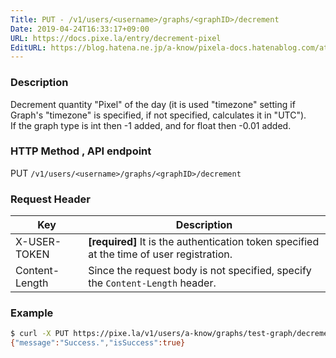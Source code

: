 ```yaml
---
Title: PUT - /v1/users/<username>/graphs/<graphID>/decrement
Date: 2019-04-24T16:33:17+09:00
URL: https://docs.pixe.la/entry/decrement-pixel
EditURL: https://blog.hatena.ne.jp/a-know/pixela-docs.hatenablog.com/atom/entry/17680117127076648835
---
```


### Description
Decrement quantity "Pixel" of the day (it is used "timezone" setting if Graph's "timezone" is specified, if not specified, calculates it in "UTC").<br>
If the graph type is int then -1 added, and for float then -0.01 added.

### HTTP Method , API endpoint
<span class="badge badge-put">PUT</span> `/v1/users/<username>/graphs/<graphID>/decrement`

### Request Header

|Key|Description|
|---|---|
|X-USER-TOKEN|**[required]** It is the authentication token specified at the time of user registration.|
|Content-Length|Since the request body is not specified, specify the `Content-Length` header.|

### Example

```sh
$ curl -X PUT https://pixe.la/v1/users/a-know/graphs/test-graph/decrement -H 'X-USER-TOKEN:thisissecret' -H 'Content-Length:0'
{"message":"Success.","isSuccess":true}
```
